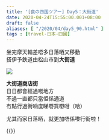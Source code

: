 ```yaml
---
title: '[食の四国ツアー] Day5：大街道'
date: 2020-04-24T15:55:00.001+08:00
draft: false
aliases: [ "/2020/04/day5_90.html" ]
tags : [travel-日本-四國]
---
```


坐完摩天輪差唔多日落晒又移動  
搭伊予鉄道由松山市到**大街道**  

![](/images/shikoku5j.jpg)

**大街道商店街**  
日日都會經過嘅地方  
不過一直都只當佢係通道  
冇點行過街响度睇嘢買嘢咁（哈）  
  
尤其而家日落晒，就更加唔係嚟行街啦！  
  
  
{{<shikoku>}}
  
